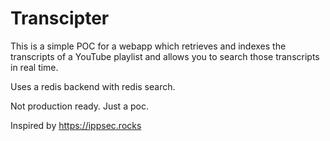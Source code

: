 # Transcipter

This is a simple POC for a webapp which retrieves and indexes the transcripts of a YouTube playlist and allows you to search those transcripts in real time. 

Uses a redis backend with redis search.

Not production ready. Just a poc.

Inspired by https://ippsec.rocks